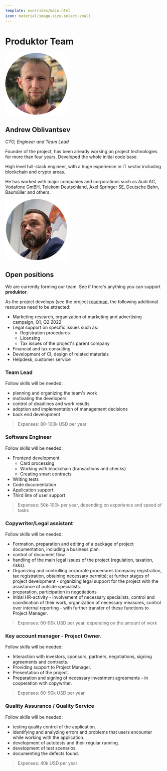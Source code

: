 ```yaml
---
template: overrides/main.html 
icon: material/image-size-select-small
---
```


# Produktor Team

![](assets/a_obl.png)

## Andrew Oblivantsev

*CTO, Engineer and Team Lead*

Founder of the project, has been already working on project technologies for more than four years. Developed the whole initial code base.

High level full-stack engineer, with a huge experience in IT sector including blockchain and crypto areas. 

He has worked with major companies and corporations such as Audi AG, Vodafone GmBH, Telekom Deutschland, Axel Springer SE, Deutsche Bahn, Baumüller and others.

![](assets/a_krn.png)

## Open positions

We are currently forming our team. 
See if there's anything you can support **produktor**.

As the project develops (see the project [roadmap](business-plan#roadmap), the following additional resources need to be attracted:

- Marketing research, organization of marketing and advertising campaign, Q1, Q2 2022
- Legal support on specific issues such as:
  - Registration procedures
  - Licensing
  - Tax issues of the project's parent company 
- Financial and tax consulting 
- Development of CI, design of related materials 
- Helpdesk, customer service

### Team Lead

Follow skills will be needed:

* planning and organizing the team's work
* motivating the developers
* control of deadlines and work results
* adoption and implementation of management decisions
* back end development

> Expenses: 80-100k USD per year

### Software Engineer

Follow skills will be needed:

* Frontend development
  * Card processing
  * Working with blockchain (transactions and checks)
  * Creating smart contracts
* Writing tests
* Code documentation
* Application support
* Third line of user support

> Expenses: 50k-100k per year, depending on experience and speed of tasks

### Copywriter/Legal assistant

Follow skills will be needed:

* Formation, preparation and editing of a package of project documentation, including a business plan.
* control of document flow.
* handling of the main legal issues of the project (regulation, taxation, risks).
* Organizing and controlling corporate procedures (company registration, tax registration, obtaining necessary permits);
  at further stages of project development - organizing legal support for the project with the assistance of outside
  specialists.
* preparation, participation in negotiations
* Initial HR-activity - involvement of necessary specialists, control and coordination of their work, organization of
  necessary measures, control over internal reporting - with further transfer of these functions to Project Manager.

 > Expenses: 60-90k USD per year, depending on the amount of work

### Key account manager - Project Owner.

Follow skills will be needed:

* Interaction with investors, sponsors, partners, negotiations, signing agreements and contracts.
* Providing support to Project Manager.
* Presentation of the project.
* Preparation and signing of necessary investment agreements - in cooperation with copywriter.

> Expenses: 60-90k USD per year

### Quality Assurance / Quality Service

Follow skills will be needed:

- testing quality control of the application.
- identifying and analyzing errors and problems that users encounter while working with the application.
- development of autotests and their regular running.
- development of test scenarios.
- documenting the defects found.

> Expenses: 40k USD per year

